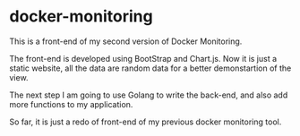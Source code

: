 # docker-monitoring
This is a front-end of my second version of Docker Monitoring.

The front-end is developed using BootStrap and Chart.js. Now it is just a static website, all the data are random data
for a better demonstartion of the view. 

The next step I am going to use Golang to write the back-end, and also add more functions to my application.

So far, it is just a redo of front-end of my previous docker monitoring tool.
